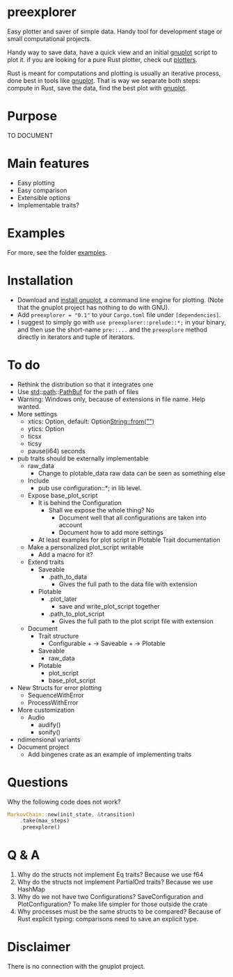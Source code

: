 # preexplorer
Easy plotter and saver of simple data. Handy tool for development stage or small computational projects. 



Handy way to save data, have a quick view and an initial [gnuplot](http://www.gnuplot.info/) script to plot it. 
if you are looking for a pure Rust plotter, check out [plotters](https://crates.io/crates/plotters).



Rust is meant for computations and plotting is usually an iterative process, done best in tools like [gnuplot](http://www.gnuplot.info/). That is way we separate both steps: compute in Rust, save the data, find the best plot with [gnuplot](http://www.gnuplot.info/). 

# Purpose

TO DOCUMENT

# Main features

- Easy plotting
- Easy comparison
- Extensible options
- Implementable traits?

# Examples

For more, see the folder [examples](https://github.com/rasa200/preexplorer/tree/master/examples). 

# Installation

- Download and [install gnuplot](http://www.gnuplot.info/download.html), a command line engine for plotting. (Note that the gnuplot project has nothing to do with GNU).
- Add ``preexplorer = "0.1"`` to your ``Cargo.toml`` file under ``[dependencies]``.
- I suggest to simply go with ``use preexplorer::prelude::*;`` in your binary, and then use the short-name ``pre::...`` and the ``preexplore`` method directly in iterators and tuple of iterators.



# To do

- Rethink the distribution so that it integrates one
- Use [std](https://doc.rust-lang.org/std/index.html)::[path](https://doc.rust-lang.org/std/path/index.html)::[PathBuf](https://doc.rust-lang.org/std/path/struct.PathBuf.html) for the path of files
- Warning: Windows only, because of extensions in file name. Help wanted.
- More settings
  - xtics: Option<String>, default: Option<String::from("")>
  - ytics: Option<String>
  - ticsx
  - ticsy
  - pause(i64) seconds
- pub traits should be externally implementable
  - raw_data
    - Change to plotable_data
      raw data can be seen as something else
  - Include 
    - pub use configuration::*; 
      in lib level.
  - Expose base_plot_script
    - It is behind the Configuration 
      - Shall we expose the whole thing? No
        - Document well that all configurations are taken into account
        - Document how to add more settings
    - At least examples for plot script in Plotable Trait documentation
  - Make a personalized plot_script writable
    - Add a macro for it?
  - Extend traits
    - Saveable
      - .path_to_data
        - Gives the full path to the data file
          with extension
    - Plotable
      - .plot_later 
        - save and write_plot_script together
      - .path_to_plot_script
        - Gives the full path to the plot script file
          with extension
  - Document 
    - Trait structure
      - Configurable + -> Saveable + -> Plotable
    - Saveable
      - raw_data
    - Plotable
      - plot_script
      - base_plot_script
- New Structs for error plotting
  - SequenceWithError 
  - ProcessWithError
- More customization
  - Audio
    - audify()
    - sonify()
- ndimensional variants
- Document project
  - Add bingenes crate as an example of implementing traits

# Questions

Why the following code does not work?

```rust
MarkovChain::new(init_state, &transition)
    .take(max_steps)
	.preexplore()
```



# Q & A

1. Why do the structs not implement Eq traits?
   Because we use f64
2. Why do the structs not implement PartialOrd traits?
   Because we use HashMap
3. Why do we not have two Configurations? SaveConfiguration and PlotConfiguration?
   To make life simpler for those outside the crate
4. Why processes must be the same structs to be compared? 
   Because of Rust explicit typing: comparisons need to save an explicit type. 

# Disclaimer

There is no connection with the gnuplot project.
